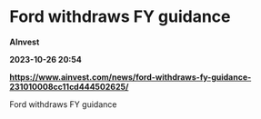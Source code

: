 # Ford withdraws FY guidance
**AInvest**

**2023-10-26 20:54**

**https://www.ainvest.com/news/ford-withdraws-fy-guidance-231010008cc11cd444502625/**

Ford withdraws FY guidance